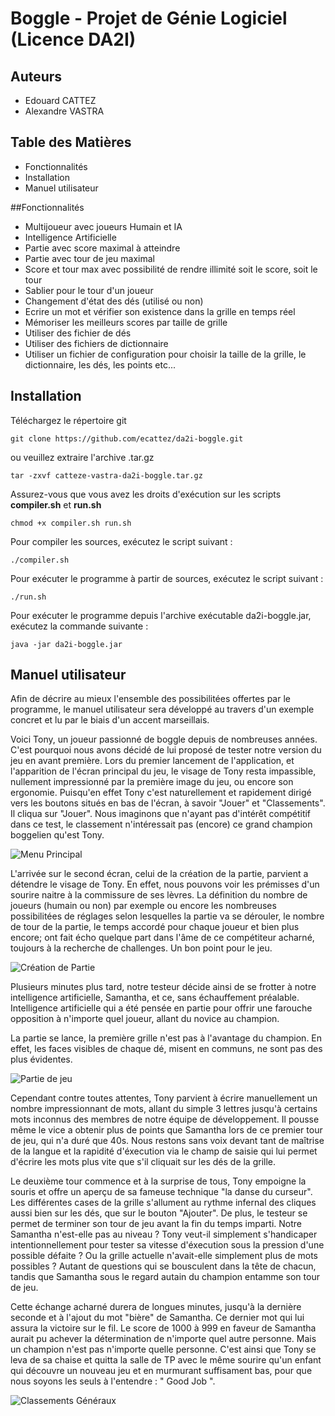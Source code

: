 # Boggle - Projet de Génie Logiciel (Licence DA2I)

## Auteurs

- Edouard CATTEZ
- Alexandre VASTRA

## Table des Matières

- Fonctionnalités
- Installation
- Manuel utilisateur


##Fonctionnalités

- Multijoueur avec joueurs Humain et IA
- Intelligence Artificielle
- Partie avec score maximal à atteindre
- Partie avec tour de jeu maximal
- Score et tour max avec possibilité de rendre illimité soit le score, soit le tour
- Sablier pour le tour d'un joueur
- Changement d'état des dés (utilisé ou non)
- Ecrire un mot et vérifier son existence dans la grille en temps réel
- Mémoriser les meilleurs scores par taille de grille
- Utiliser des fichier de dés
- Utiliser des fichiers de dictionnaire
- Utiliser un fichier de configuration pour choisir la taille de la grille, le dictionnaire, les dés, les points etc...

## Installation

Téléchargez le répertoire git

```
git clone https://github.com/ecattez/da2i-boggle.git
```

ou veuillez extraire l'archive .tar.gz

```
tar -zxvf catteze-vastra-da2i-boggle.tar.gz
```

Assurez-vous que vous avez les droits d'exécution sur les scripts **compiler.sh** et **run.sh**

```
chmod +x compiler.sh run.sh
```

Pour compiler les sources, exécutez le script suivant :

```
./compiler.sh
```

Pour exécuter le programme à partir de sources, exécutez le script suivant :

```
./run.sh
```

Pour exécuter le programme depuis l'archive exécutable da2i-boggle.jar, exécutez la commande suivante :

```
java -jar da2i-boggle.jar
```

## Manuel utilisateur

Afin de décrire au mieux l'ensemble des possibilitées offertes par le programme, le manuel utilisateur sera développé au travers d'un exemple concret et lu par le biais d'un accent marseillais.

Voici Tony, un joueur passionné de boggle depuis de nombreuses années. C'est pourquoi nous avons décidé de lui proposé de tester notre version du jeu en avant première. Lors du premier lancement de l'application, et l'apparition de l'écran principal du jeu, le visage de Tony resta impassible, nullement impressionné par la première image du jeu, ou encore son ergonomie. Puisqu'en effet Tony c'est naturellement et rapidement dirigé vers les boutons situés en bas de l'écran, à savoir "Jouer" et "Classements". Il cliqua sur "Jouer". Nous imaginons que n'ayant pas d'intérêt compétitif dans ce test, le classement n'intéressait pas (encore) ce grand champion boggelien qu'est Tony.

![Menu Principal](https://cloud.githubusercontent.com/assets/10498113/11850272/95c2e488-a42c-11e5-8eff-37fa29696dc0.png)

L'arrivée sur le second écran, celui de la création de la partie, parvient a détendre le visage de Tony. En effet, nous pouvons voir les prémisses d'un sourire naitre à la commissure de ses lèvres. La définition du nombre de joueurs (humain ou non) par exemple ou encore les nombreuses possibilitées de réglages selon lesquelles la partie va se dérouler, le nombre de tour de la partie, le temps accordé pour chaque joueur et bien plus encore; ont fait écho quelque part dans l'âme de ce compétiteur acharné, toujours à la recherche de challenges. Un bon point pour le jeu.

![Création de Partie](https://cloud.githubusercontent.com/assets/10498113/11850273/95c54818-a42c-11e5-8455-9b065496c889.png)

Plusieurs minutes plus tard, notre testeur décide ainsi de se frotter à notre intelligence artificielle, Samantha, et ce, sans échauffement préalable. Intelligence artificielle qui a été pensée en partie pour offrir une farouche opposition à n'importe quel joueur, allant du novice au champion.

La partie se lance, la première grille n'est pas à l'avantage du champion. En effet, les faces visibles de chaque dé, misent en communs, ne sont pas des plus évidentes.

![Partie de jeu](https://cloud.githubusercontent.com/assets/10498113/11850274/95c9c0a0-a42c-11e5-9430-3dbd9f796c4d.png)

Cependant contre toutes attentes, Tony parvient à écrire manuellement un nombre impressionnant de mots, allant du simple 3 lettres jusqu'à certains mots inconnus des membres de notre équipe de développement. Il pousse même le vice a obtenir plus de points que Samantha lors de ce premier tour de jeu, qui n'a duré que 40s. Nous restons sans voix devant tant de maîtrise de la langue et la rapidité d'éxecution via le champ de saisie qui lui permet d'écrire les mots plus vite que s'il cliquait sur les dés de la grille.

Le deuxième tour commence et à la surprise de tous, Tony empoigne la souris et offre un aperçu de sa fameuse technique "la danse du curseur". Les différentes cases de la grille s'allument au rythme infernal des cliques aussi bien sur les dés, que sur le bouton "Ajouter". De plus, le testeur se permet de terminer son tour de jeu avant la fin du temps imparti. Notre Samantha n'est-elle pas au niveau ? Tony veut-il simplement s'handicaper intentionnellement pour tester sa vitesse d'éxecution sous la pression d'une possible défaite ? Ou la grille actuelle n'avait-elle simplement plus de mots possibles ? Autant de questions qui se bousculent dans la tête de chacun, tandis que Samantha sous le regard autain du champion entamme son tour de jeu. 

Cette échange acharné durera de longues minutes, jusqu'à la dernière seconde et à l'ajout du mot "bière" de Samantha. Ce dernier mot qui lui assura la victoire sur le fil. Le score de 1000 à 999 en faveur de Samantha aurait pu achever la détermination de n'importe quel autre personne. Mais un champion n'est pas n'importe quelle personne. C'est ainsi que Tony se leva de sa chaise et quitta la salle de TP avec le même sourire qu'un enfant qui découvre un nouveau jeu et en murmurant suffisament bas, pour que nous soyons les seuls à l'entendre : " Good Job ".

![Classements Généraux](https://cloud.githubusercontent.com/assets/10498113/11850275/95cb2972-a42c-11e5-9b33-cc4c8af2bddb.png)
